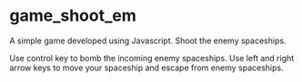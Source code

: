 game_shoot_em
=============

A simple game developed using Javascript. Shoot the enemy spaceships.

Use control key to bomb the incoming enemy spaceships. Use left and right arrow keys to move your spaceship and escape from enemy spaceships.
